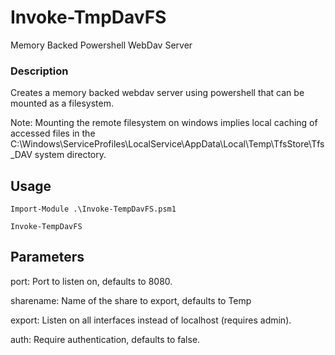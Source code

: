 # Invoke-TmpDavFS
Memory Backed Powershell WebDav Server

### Description
 
Creates a memory backed webdav server using powershell that can be mounted as a filesystem.

Note: Mounting the remote filesystem on windows implies local caching of accessed files in the C:\Windows\ServiceProfiles\LocalService\AppData\Local\Temp\TfsStore\Tfs_DAV system directory.
 
## Usage

```
Import-Module .\Invoke-TempDavFS.psm1

Invoke-TempDavFS
```

## Parameters

port: Port to listen on, defaults to 8080.

sharename: Name of the share to export, defaults to Temp
 
export: Listen on all interfaces instead of localhost (requires admin).

auth: Require authentication, defaults to false.
